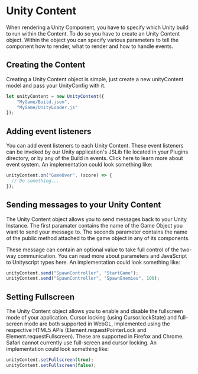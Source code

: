 # Unity Content

When rendering a Unity Component, you have to specify which Unity build to run within the Content. To do so you have to create an Unity Content object. Within the object you can specify various parameters to tell the component how to render, what to render and how to handle events.

## Creating the Content

Creating a Unity Content object is simple, just create a new unityContent model and pass your UnityConfig with it.

```js
let unityContent = new UnityContent({
    "MyGame/Build.json",
    "MyGame/UnityLoader.js"
});
```

## Adding event listeners

You can add event listeners to each Unity Content. These event listeners can be invoked by our Unity application's JSLib file located in your Plugins directory, or by any of the Build in events. Click here to learn more about event system. An implementation could look something like:

```js
unityContent.on("GameOver", (score) => {
  // Do something...
});
```

## Sending messages to your Unity Content

The Unity Content object allows you to send messages back to your Unity Instance. The first paramater contains the name of the Game Object you want to send your message to. The seconds parameter contains the name of the public method attached to the game object in any of its components.

These message can contain an optional value to take full control of the two-way communication. You can read more about parameters and JavaScript to Unityscript types here. An implementation could look something like:

```js
unityContent.send("SpawnController", "StartGame");
unityContent.send("SpawnController", "SpawnEnemies", 100);
```

## Setting Fullscreen

The Unity Content object allows you to enable and disable the fullscreen mode of your application. Cursor locking (using Cursor.lockState) and full-screen mode are both supported in WebGL, implemented using the respective HTML5 APIs (Element.requestPointerLock and Element.requestFullscreen). These are supported in Firefox and Chrome. Safari cannot currently use full-screen and cursor locking. An implementation could look something like:

```js
unityContent.setFullscreen(true);
unityContent.setFullscreen(false);
```
